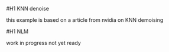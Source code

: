 #H1 KNN denoise

this example is based on a article from nvidia on KNN demoising

#H1 NLM

work in progress not yet ready
